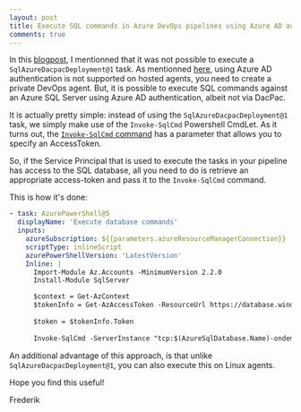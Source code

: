 ```yaml
---
layout: post
title: Execute SQL commands in Azure DevOps pipelines using Azure AD authentication
comments: true
---
```


In this [blogpost](https://fgheysels.github.io/managed-identity-users-in-sql-via-devops/), I mentionned that it was not possible to execute a `SqlAzureDacpacDeployment@1` task.  As mentionned [here](https://docs.microsoft.com/en-us/azure/devops/pipelines/tasks/deploy/sql-azure-dacpac-deployment?view=azure-devops), using Azure AD authentication is not supported on hosted agents, you need to create a private DevOps agent.
But, it is possible to execute SQL commands against an Azure SQL Server using Azure AD authentication, albeit not via DacPac.

It is actually pretty simple:  instead of using the `SqlAzureDacpacDeployment@1` task, we simply make use of the `Invoke-SqlCmd` Powershell CmdLet.
As it turns out, the [`Invoke-SqlCmd` command](https://docs.microsoft.com/en-us/powershell/module/sqlserver/invoke-sqlcmd?view=sqlserver-ps) has a parameter that allows you to specify an AccessToken.

So, if the Service Principal that is used to execute the tasks in your pipeline has access to the SQL database, all you need to do is retrieve an appropriate access-token and pass it to the `Invoke-SqlCmd` command.

This is how it's done:

```yaml
- task: AzurePowerShell@5
  displayName: 'Execute database commands'
  inputs:
    azureSubscription: ${{parameters.azureResourceManagerConnection}}
    scriptType: inlineScript
    azurePowerShellVersion: 'LatestVersion'
    Inline: |
      Import-Module Az.Accounts -MinimumVersion 2.2.0
      Install-Module SqlServer

      $context = Get-AzContext    
      $tokenInfo = Get-AzAccessToken -ResourceUrl https://database.windows.net -DefaultProfile $context
      
      $token = $tokenInfo.Token
      
      Invoke-SqlCmd -ServerInstance "tcp:$(AzureSqlDatabase.Name)-ondemand.sql.azuresynapse.net,1433" -Database $databaseName -AccessToken $token -InputFile "$(Pipeline.Workspace)/somefile.sql"
```

An additional advantage of this approach, is that unlike `SqlAzureDacpacDeployment@1`, you can also execute this on Linux agents.

Hope you find this useful!

Frederik